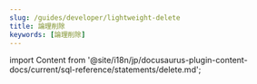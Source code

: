 ```yaml
---
slug: /guides/developer/lightweight-delete
title: 論理削除
keywords: [論理削除]
---
```

import Content from '@site/i18n/jp/docusaurus-plugin-content-docs/current/sql-reference/statements/delete.md';

<Content />
